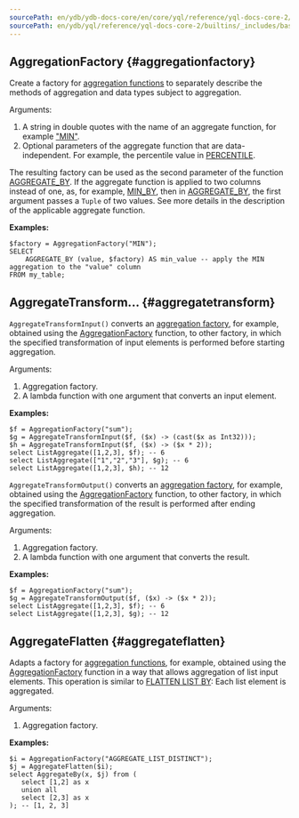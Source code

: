 ```yaml
---
sourcePath: en/ydb/ydb-docs-core/en/core/yql/reference/yql-docs-core-2/builtins/_includes/basic/aggr_factory.md
sourcePath: en/ydb/yql/reference/yql-docs-core-2/builtins/_includes/basic/aggr_factory.md
---
```

## AggregationFactory {#aggregationfactory}

Create a factory for [aggregation functions](../../aggregation.md) to separately describe the methods of aggregation and data types subject to aggregation.

Arguments:

1. A string in double quotes with the name of an aggregate function, for example ["MIN"](../../aggregation.md#min).
2. Optional parameters of the aggregate function that are data-independent. For example, the percentile value in [PERCENTILE](../../aggregation.md#percentile).

The resulting factory can be used as the second parameter of the function [AGGREGATE_BY](../../aggregation.md#aggregateby).
If the aggregate function is applied to two columns instead of one, as, for example, [MIN_BY](../../aggregation.md#minby), then in [AGGREGATE_BY](../../aggregation.md#aggregateby), the first argument passes a `Tuple` of two values. See more details in the description of the applicable aggregate function.

**Examples:**
``` yql
$factory = AggregationFactory("MIN");
SELECT
    AGGREGATE_BY (value, $factory) AS min_value -- apply the MIN aggregation to the "value" column
FROM my_table;
```

## AggregateTransform... {#aggregatetransform}

`AggregateTransformInput()` converts an [aggregation factory](../../aggregation.md), for example, obtained using the [AggregationFactory](#aggregationfactory) function, to other factory, in which the specified transformation of input elements is performed before starting aggregation.

Arguments:

1. Aggregation factory.
2. A lambda function with one argument that converts an input element.

**Examples:**
``` yql
$f = AggregationFactory("sum");
$g = AggregateTransformInput($f, ($x) -> (cast($x as Int32)));
$h = AggregateTransformInput($f, ($x) -> ($x * 2));
select ListAggregate([1,2,3], $f); -- 6
select ListAggregate(["1","2","3"], $g); -- 6
select ListAggregate([1,2,3], $h); -- 12
```

`AggregateTransformOutput()` converts an [aggregation factory](../../aggregation.md), for example, obtained using the [AggregationFactory](#aggregationfactory) function, to other factory, in which the specified transformation of the result is performed after ending aggregation.

Arguments:

1. Aggregation factory.
2. A lambda function with one argument that converts the result.

**Examples:**
``` yql
$f = AggregationFactory("sum");
$g = AggregateTransformOutput($f, ($x) -> ($x * 2));
select ListAggregate([1,2,3], $f); -- 6
select ListAggregate([1,2,3], $g); -- 12
```

## AggregateFlatten {#aggregateflatten}

Adapts a factory for [aggregation functions](../../aggregation.md), for example, obtained using the [AggregationFactory](#aggregationfactory) function in a way that allows aggregation of list input elements. This operation is similar to [FLATTEN LIST BY](../../../syntax/flatten.md): Each list element is aggregated.

Arguments:

1. Aggregation factory.

**Examples:**
``` yql
$i = AggregationFactory("AGGREGATE_LIST_DISTINCT");
$j = AggregateFlatten($i);
select AggregateBy(x, $j) from (
   select [1,2] as x
   union all
   select [2,3] as x
); -- [1, 2, 3]

```